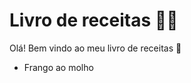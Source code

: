 # Livro de receitas :man_cook:

Olá! Bem vindo ao meu livro de receitas :wave:

- Frango ao molho

  